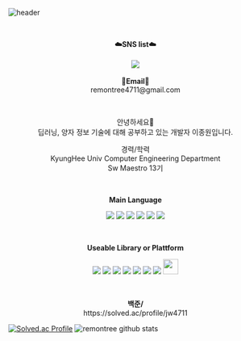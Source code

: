 ![header](https://capsule-render.vercel.app/api?type=waving&color=auto&height=300&section=header&text=Welcome&fontSize=90&animation=fadeIn&fontAlignY=38&desc=GitHub%20Profile%20Created%20By%20JongWon&descAlignY=51&descAlign=62)

<br>

<p align="center">
    <Strong>☁️SNS list☁️</Strong><br><br>
    <a href="https://www.instagram.com/jong_1_02/" target="_blank"><img src="https://img.shields.io/badge/Instagram-E4405F?style=flat-square&logo=Instagram&logoColor=white"/></a>
<br><br>
<Strong>📧Email📧</Strong><br>remontree4711@gmail.com<br>
</p>

<br>

<p align="center">
안녕하세요👐<br>
딥러닝, 양자 정보 기술에 대해 공부하고 있는 개발자 이종원입니다.<br>
</p>

<p align="center">
경력/학력<br>
KyungHee Univ Computer Engineering Department<br>
Sw Maestro 13기<br>
</p>

<br>

<p align="center">
    <Strong>Main Language</Strong><br>
</p>

<p align="center" display="inline-block">
  <img src="https://img.shields.io/badge/Python-3776AB?style=for-the-badge&logo=Python&logoColor=white">
  <img src="https://img.shields.io/badge/C-A8B9CC?style=for-the-badge&logo=C&logoColor=white">
  <img src="https://img.shields.io/badge/C++-00599C?style=for-the-badge&logo=C++&logoColor=white">
  <img src="https://img.shields.io/badge/HTML5-E34F26?style=for-the-badge&logo=HTML5&logoColor=white">
  <img src="https://img.shields.io/badge/CSS3-1572B6?style=for-the-badge&logo=CSS3&logoColor=white">
  <img src="https://img.shields.io/badge/MySQL-4479A1?style=for-the-badge&logo=MySQL&logoColor=white">
</p><br>
<p align="center">
    <Strong>Useable Library or Plattform</Strong><br>
</p>

<p align="center" display="inline-block">
  
  <img src="https://img.shields.io/badge/Qiskit-6929C4?style=for-the-badge&logo=Qiskit&logoColor=white">
  <img src="https://img.shields.io/badge/TensorFlow-FF6F00?style=for-the-badge&logo=TensorFlow&logoColor=white">
  <img src="https://img.shields.io/badge/Keras-D00000?style=for-the-badge&logo=Keras&logoColor=white">  
  <img src="https://img.shields.io/badge/NumPy-013243?style=for-the-badge&logo=NumPy&logoColor=white">
  <img src="https://img.shields.io/badge/pandas-150458?style=for-the-badge&logo=pandas&logoColor=white">
  <img src="https://img.shields.io/badge/Flask-000000?style=for-the-badge&logo=Flask&logoColor=white"> 
  <img src="https://img.shields.io/badge/Qt-41CD52?style=for-the-badge&logo=Qt&logoColor=white"> 
  <img src="https://kivy.org/logos/kivy-logo-black-64.png" width="30">
</p><br>

<p align="center">
    <Strong>백준/</Strong><br>
    https://solved.ac/profile/jw4711
</p>

[![Solved.ac Profile](http://mazassumnida.wtf/api/v2/generate_badge?boj=jw4711)](https://solved.ac/jw4711/)
![remontree github stats](https://github-readme-stats.vercel.app/api?username=remontree&show_icons=true)

